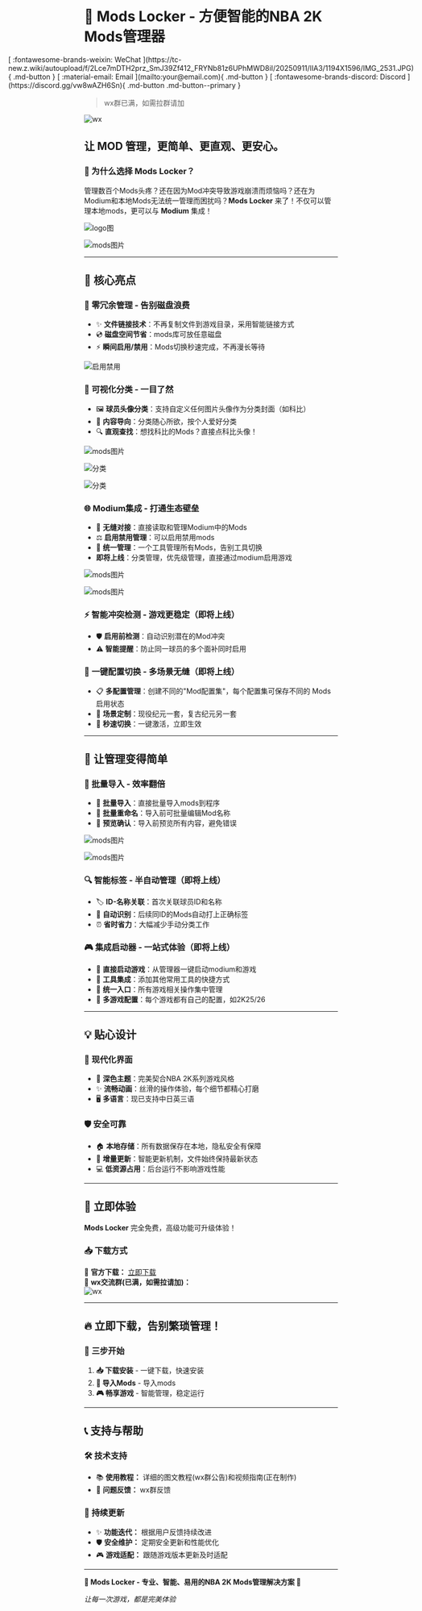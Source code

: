 # 🏀 Mods Locker - 方便智能的NBA 2K Mods管理器

<div class="social-hero" style="display:flex;justify-content:center;gap:.6rem;flex-wrap:wrap;margin:.5rem 0 1rem;" markdown>
[ :fontawesome-brands-weixin: WeChat ](https://tc-new.z.wiki/autoupload/f/2Lce7mDTH2prz_SmJ39Zf412_FRYNb81z6UPhMWD8iI/20250911/lIA3/1194X1596/IMG_2531.JPG){ .md-button }
[ :material-email: Email ](mailto:your@email.com){ .md-button }
[ :fontawesome-brands-discord: Discord ](https://discord.gg/vw8wAZH6Sn){ .md-button .md-button--primary }
</div>

> wx群已满，如需拉群请加
> 
![wx](https://tc-new.z.wiki/autoupload/f/2Lce7mDTH2prz_SmJ39Zf412_FRYNb81z6UPhMWD8iI/20250911/lIA3/1194X1596/IMG_2531.JPG?imageMogr2/thumbnail/200x)


## 让 MOD 管理，更简单、更直观、更安心。

### 🌟 为什么选择 Mods Locker？

管理数百个Mods头疼？还在因为Mod冲突导致游戏崩溃而烦恼吗？还在为Modium和本地Mods无法统一管理而困扰吗？**Mods Locker** 来了！不仅可以管理本地mods，更可以与 **Modium** 集成！

![logo图](https://tc.z.wiki/autoupload/f/2Lce7mDTH2prz_SmJ39Zf412_FRYNb81z6UPhMWD8iI/20250914/plBK/1536X1024/logo.png?imageMogr2/thumbnail/600x)

![mods图片](https://tc-new.z.wiki/autoupload/f/2Lce7mDTH2prz_SmJ39Zf412_FRYNb81z6UPhMWD8iI/20250917/AE8H/2128X1422/CleanShot_2025-09-17_at_5%E2%80%AF.27.08%402x.png?imageMogr2/thumbnail/600x)

---

## 🎯 核心亮点

### 💾 **零冗余管理 - 告别磁盘浪费**

- ✨ **文件链接技术**：不再复制文件到游戏目录，采用智能链接方式
- 💿 **磁盘空间节省**：mods库可放任意磁盘
- ⚡ **瞬间启用/禁用**：Mods切换秒速完成，不再漫长等待

![启用禁用](https://tc.z.wiki/autoupload/f/2Lce7mDTH2prz_SmJ39Zf412_FRYNb81z6UPhMWD8iI/20250917/nPnh/2136X1416/CleanShot_2025-09-17_at_5%E2%80%AF.48.40%402x.png?imageMogr2/thumbnail/600x)

### 🎨 **可视化分类 - 一目了然**

- 🖼️ **球员头像分类**：支持自定义任何图片头像作为分类封面（如科比）
- 🎯 **内容导向**：分类随心所欲，按个人爱好分类
- 🔍 **直观查找**：想找科比的Mods？直接点科比头像！

![mods图片](https://tc-new.z.wiki/autoupload/f/2Lce7mDTH2prz_SmJ39Zf412_FRYNb81z6UPhMWD8iI/20250917/r5GJ/2130X2397/CleanShot_2025-09-17_at_5%E2%80%AF.55.40%402x.png?imageMogr2/thumbnail/600x)

![分类](https://tc.z.wiki/autoupload/f/2Lce7mDTH2prz_SmJ39Zf412_FRYNb81z6UPhMWD8iI/20250917/MuRm/2134X1410/CleanShot_2025-09-17_at_5%E2%80%AF.48.13%402x.png?imageMogr2/thumbnail/600x)

![分类](https://tc-new.z.wiki/autoupload/f/2Lce7mDTH2prz_SmJ39Zf412_FRYNb81z6UPhMWD8iI/20250917/ovmp/1986X1308/CleanShot_2025-09-17_at_6%E2%80%AF.59.47%402x.png?imageMogr2/thumbnail/600x)


### 🌐 **Modium集成 - 打通生态壁垒**

- 🔗 **无缝对接**：直接读取和管理Modium中的Mods
- ⚖️ **启用禁用管理**：可以启用禁用mods
- 🎯 **统一管理**：一个工具管理所有Mods，告别工具切换
- **即将上线**：分类管理，优先级管理，直接通过modium启用游戏

![mods图片](https://tc.z.wiki/autoupload/f/0pBYZfzIlUv4F-Bz-bvqDF_82zW-loUyBwHfOBaTmzCyl5f0KlZfm6UsKj-HyTuv/20250904/WtCX/2751X1945/%E5%B1%8F%E5%B9%95%E6%88%AA%E5%9B%BE_2025-09-04_193702.png?imageMogr2/thumbnail/600x)

![mods图片](https://tc-new.z.wiki/autoupload/f/0pBYZfzIlUv4F-Bz-bvqDF_82zW-loUyBwHfOBaTmzCyl5f0KlZfm6UsKj-HyTuv/20250904/uW9h/2283X1441/%E5%B1%8F%E5%B9%95%E6%88%AA%E5%9B%BE_2025-09-04_215307.png?imageMogr2/thumbnail/600x)

### ⚡ **智能冲突检测 - 游戏更稳定（即将上线）**

- 🛡️ **启用前检测**：自动识别潜在的Mod冲突
- ⚠️ **智能提醒**：防止同一球员的多个面补同时启用

### 🔄 **一键配置切换 - 多场景无缝（即将上线）**

- 📋 **多配置管理**：创建不同的"Mod配置集"，每个配置集可保存不同的 Mods 启用状态
- 🎯 **场景定制**：现役纪元一套，复古纪元另一套
- 🚀 **秒速切换**：一键激活，立即生效

---

## 🚀 让管理变得简单

### 📂 **批量导入 - 效率翻倍**

- 🎯 **批量导入**：直接批量导入mods到程序
- 📝 **批量重命名**：导入前可批量编辑Mod名称
- 👀 **预览确认**：导入前预览所有内容，避免错误

![mods图片](https://tc-new.z.wiki/autoupload/f/2Lce7mDTH2prz_SmJ39Zf412_FRYNb81z6UPhMWD8iI/20250917/kdS1/2130X1418/CleanShot_2025-09-17_at_5%E2%80%AF.27.33%402x.png?imageMogr2/thumbnail/600x)

![mods图片](https://tc-new.z.wiki/autoupload/f/2Lce7mDTH2prz_SmJ39Zf412_FRYNb81z6UPhMWD8iI/20250917/ovmp/1986X1308/CleanShot_2025-09-17_at_6%E2%80%AF.59.47%402x.png?imageMogr2/thumbnail/600x)

### 🔍 **智能标签 - 半自动管理（即将上线）**

- 🏷️ **ID-名称关联**：首次关联球员ID和名称
- 🤖 **自动识别**：后续同ID的Mods自动打上正确标签
- ⏰ **省时省力**：大幅减少手动分类工作

### 🎮 **集成启动器 - 一站式体验（即将上线）**

- 🚀 **直接启动游戏**：从管理器一键启动modium和游戏
- 🔧 **工具集成**：添加其他常用工具的快捷方式
- 🎯 **统一入口**：所有游戏相关操作集中管理
- 🎯 **多游戏配置**：每个游戏都有自己的配置，如2K25/26

---

## 💡 贴心设计

### 🌙 **现代化界面**

- 🎨 **深色主题**：完美契合NBA 2K系列游戏风格
- ✨ **流畅动画**：丝滑的操作体验，每个细节都精心打磨
- 🖥 **多语言**：现已支持中日英三语

### 🛡️ **安全可靠**

- 🏠 **本地存储**：所有数据保存在本地，隐私安全有保障
- 🔄 **增量更新**：智能更新机制，文件始终保持最新状态
- 💻 **低资源占用**：后台运行不影响游戏性能

---

## 🎁 立即体验

**Mods Locker** 完全免费，高级功能可升级体验！

### 📥 **下载方式**

🔗 **官方下载：** [立即下载](https://modslocker.x-yue.top/downloads/)  
📱 **wx交流群(已满，如需拉请加)：**  
![wx](https://tc-new.z.wiki/autoupload/f/2Lce7mDTH2prz_SmJ39Zf412_FRYNb81z6UPhMWD8iI/20250911/lIA3/1194X1596/IMG_2531.JPG?imageMogr2/thumbnail/200x)

---

## 🔥 立即下载，告别繁琐管理！

### 🎯 **三步开始**

1. **📥 下载安装** - 一键下载，快速安装
2. **📂 导入Mods** - 导入mods
3. **🎮 畅享游戏** - 智能管理，稳定运行

---

## 📞 支持与帮助

### 🛠️ **技术支持**

- 📚 **使用教程：** 详细的图文教程(wx群公告)和视频指南(正在制作)
- 🐛 **问题反馈：** wx群反馈

### 🔄 **持续更新**

- ✨ **功能迭代：** 根据用户反馈持续改进
- 🛡️ **安全维护：** 定期安全更新和性能优化
- 🎮 **游戏适配：** 跟随游戏版本更新及时适配

---

**🏀 Mods Locker - 专业、智能、易用的NBA 2K Mods管理解决方案 🏀**

*让每一次游戏，都是完美体验*